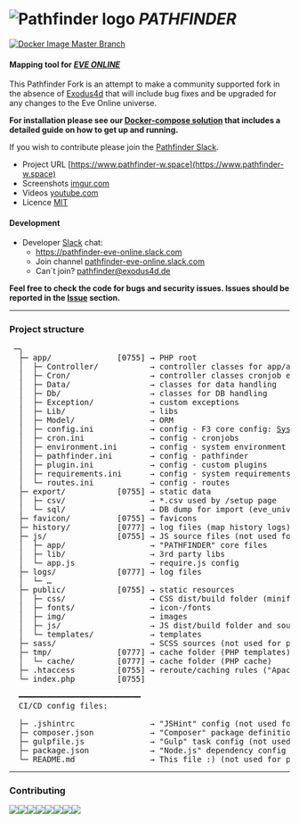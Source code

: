 # ![Pathfinder logo](favicon/favicon-32x32.png "Logo") *PATHFINDER*

[![Docker Image Master Branch](https://github.com/goryn-clade/pathfinder/actions/workflows/docker-image.yml/badge.svg?branch=master)](https://github.com/goryn-clade/pathfinder/actions/workflows/docker-image.yml)

#### Mapping tool for [*EVE ONLINE*](https://www.eveonline.com)

This Pathfinder Fork is an attempt to make a community supported fork in the absence of [Exodus4d](https://github.com/exodus4d) that will include bug fixes and be upgraded for any changes to the Eve Online universe.

**For installation please see our [Docker-compose solution](https://github.com/goryn-clade/pathfinder-containers) that includes a detailed guide on how to get up and running.**

If you wish to contribute please join the [Pathfinder Slack](https://join.slack.com/t/pathfinder-eve-online/shared_invite/enQtMzMyOTkyMjczMTA3LWI2NGE1OTY5ODBmNDZlMDY3MDIzYjk5ZTljM2JjZjIwNDRkNzMyMTEwMDUzOGQwM2E3ZjE1NGEwNThlMzYzY2Y).

- Project URL [https://www.pathfinder-w.space](https://www.pathfinder-w.space)
- Screenshots [imgur.com](http://imgur.com/a/k2aVa)
- Videos [youtube.com](https://www.youtube.com/channel/UC7HU7XEoMbqRwqxDTbMjSPg)
- Licence [MIT](http://opensource.org/licenses/MIT)

#### Development
- Developer [Slack](https://slack.com) chat:
  - https://pathfinder-eve-online.slack.com
  - Join channel [pathfinder-eve-online.slack.com](https://join.slack.com/t/pathfinder-eve-online/shared_invite/enQtMzMyOTkyMjczMTA3LWI2NGE1OTY5ODBmNDZlMDY3MDIzYjk5ZTljM2JjZjIwNDRkNzMyMTEwMDUzOGQwM2E3ZjE1NGEwNThlMzYzY2Y)
  - Can´t join? pathfinder@exodus4d.de

**Feel free to check the code for bugs and security issues.
Issues should be reported in the [Issue](https://github.com/exodus4d/pathfinder/issues) section.**

***

### Project structure
<pre>
 ─╮
  ├─ app/              [0755] → PHP root
  │  ├─ Controller/           → controller classes for app/ajax endpoints (see routes.ini)
  │  ├─ Cron/                 → controller classes cronjob endpoints (see cron.ini)
  │  ├─ Data/                 → classes for data handling
  │  ├─ Db/                   → classes for DB handling
  │  ├─ Exception/            → custom exceptions
  │  ├─ Lib/                  → libs
  │  ├─ Model/                → ORM
  │  ├─ config.ini            → config - F3 core config: <a href="//fatfreeframework.com/3.7/quick-reference#SystemVariables" title="Fat-Free Framework - SystemVariables">SystemVariables</a>
  │  ├─ cron.ini              → config - cronjobs
  │  ├─ environment.ini       → config - system environment
  │  ├─ pathfinder.ini        → config - pathfinder
  │  ├─ plugin.ini            → config - custom plugins
  │  ├─ requirements.ini      → config - system requirements
  │  └─ routes.ini            → config - routes
  ├─ export/           [0755] → static data
  │  ├─ csv/                  → *.csv used by /setup page
  │  └─ sql/                  → DB dump for import (eve_universe.sql.zip)
  ├─ favicon/          [0755] → favicons
  ├─ history/          [0777] → log files (map history logs) [optional]
  ├─ js/               [0755] → JS source files (not used for production)
  │  ├─ app/                  → "PATHFINDER" core files
  │  ├─ lib/                  → 3rd party libs
  │  └─ app.js                → require.js config
  ├─ logs/             [0777] → log files
  │  └─ …
  ├─ public/           [0755] → static resources
  │  ├─ css/                  → CSS dist/build folder (minified)
  │  ├─ fonts/                → icon-/fonts
  │  ├─ img/                  → images
  │  ├─ js/                   → JS dist/build folder and source maps (minified, uglified)
  │  └─ templates/            → templates
  ├─ sass/                    → SCSS sources (not used for production)
  ├─ tmp/              [0777] → cache folder (PHP templates)
  │  └─ cache/         [0777] → cache folder (PHP cache)
  ├─ .htaccess         [0755] → reroute/caching rules ("Apache" only!)
  └─ index.php         [0755]

  ━━━━━━━━━━━━━━━━━━━━━━━━━━
  CI/CD config files:
  
  ├─ .jshintrc                → "JSHint" config (not used for production)
  ├─ composer.json            → "Composer" package definition
  ├─ gulpfile.js              → "Gulp" task config (not used for production)
  ├─ package.json             → "Node.js" dependency config (not used for production)
  └─ README.md                → This file :) (not used for production)
</pre>

***

### Contributing

[![](https://sourcerer.io/fame/exodus4d/exodus4d/pathfinder/images/0)](https://sourcerer.io/fame/exodus4d/exodus4d/pathfinder/links/0)[![](https://sourcerer.io/fame/exodus4d/exodus4d/pathfinder/images/1)](https://sourcerer.io/fame/exodus4d/exodus4d/pathfinder/links/1)[![](https://sourcerer.io/fame/exodus4d/exodus4d/pathfinder/images/2)](https://sourcerer.io/fame/exodus4d/exodus4d/pathfinder/links/2)[![](https://sourcerer.io/fame/exodus4d/exodus4d/pathfinder/images/3)](https://sourcerer.io/fame/exodus4d/exodus4d/pathfinder/links/3)[![](https://sourcerer.io/fame/exodus4d/exodus4d/pathfinder/images/4)](https://sourcerer.io/fame/exodus4d/exodus4d/pathfinder/links/4)[![](https://sourcerer.io/fame/exodus4d/exodus4d/pathfinder/images/5)](https://sourcerer.io/fame/exodus4d/exodus4d/pathfinder/links/5)[![](https://sourcerer.io/fame/exodus4d/exodus4d/pathfinder/images/6)](https://sourcerer.io/fame/exodus4d/exodus4d/pathfinder/links/6)[![](https://sourcerer.io/fame/exodus4d/exodus4d/pathfinder/images/7)](https://sourcerer.io/fame/exodus4d/exodus4d/pathfinder/links/7)


